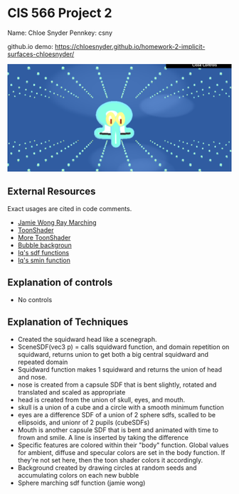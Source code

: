 # CIS 566 Project 2

Name: Chloe Snyder
Pennkey: csny

github.io demo: https://chloesnyder.github.io/homework-2-implicit-surfaces-chloesnyder/

![](squidward.png)

## External Resources
Exact usages are cited in code comments.
- [Jamie Wong Ray Marching](http://jamie-wong.com/2016/07/15/ray-marching-signed-distance-functions/)
- [ToonShader](http://prideout.net/blog/?tag=toon-shader)
- [More ToonShader](https://en.wikibooks.org/wiki/GLSL_Programming/Unity/Toon_Shading)
- [Bubble backgroun](https://www.shadertoy.com/view/4slGDr)
- [Iq's sdf functions](http://iquilezles.org/www/articles/distfunctions/distfunctions.htm)
- [Iq's smin function](http://iquilezles.org/www/articles/smin/smin.htm)


## Explanation of controls
- No controls

## Explanation of Techniques

- Created the squidward head like a scenegraph.
- SceneSDF(vec3 p) = calls squidward function, and domain repetition on squidward, returns union to get both a big central squidward and repeated domain
- Squidward function makes 1 squidward and returns the union of head and nose.
- nose is created from a capsule SDF that is bent slightly, rotated and translated and scaled as appropriate
- head is created from the union of skull, eyes, and mouth.
- skull  is a union of a cube and a circle with a smooth minimum function
- eyes are a difference SDF of a union of 2 sphere sdfs, scalled to be ellipsoids,  and unionr of 2 pupils (cubeSDFs)
- Mouth is another capsule SDF that is bent and animated with time to frown and smile. A line is inserted by taking the difference
- Specific features are colored within their "body" function. Global values for ambient, diffuse and specular colors are set in the body function. If they're not set here, then the toon shader colors it accordingly.
- Background created by drawing circles at random seeds and accumulating colors on each new bubble
- Sphere marching sdf function (jamie wong)




